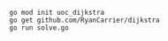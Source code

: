 ``go mod init uoc_dijkstra``<br>
``go get github.com/RyanCarrier/dijkstra``<br>
``go run solve.go``
